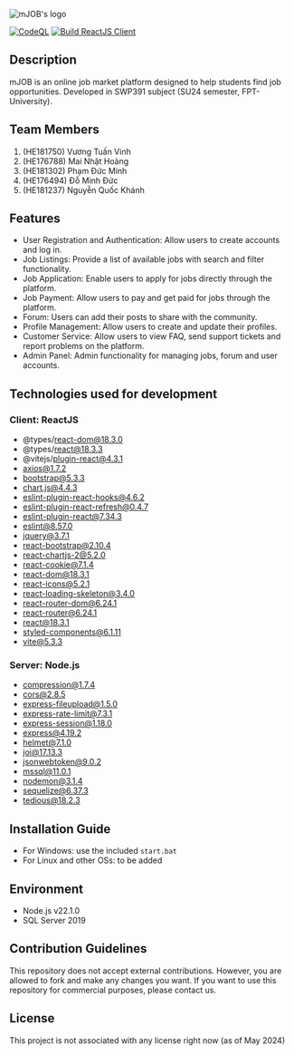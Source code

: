 ![mJOB's logo](https://github.com/VinhVTHE181750/mJOB/main)

[![CodeQL](https://github.com/VinhVTHE181750/mJOB/actions/workflows/github-code-scanning/codeql/badge.svg)](https://github.com/VinhVTHE181750/mJOB/actions/workflows/github-code-scanning/codeql)
[![Build ReactJS Client](https://github.com/VinhVTHE181750/mJOB/actions/workflows/BuildReactJS.yml/badge.svg)](https://github.com/VinhVTHE181750/mJOB/actions/workflows/BuildReactJS.yml)

## Description
mJOB is an online job market platform designed to help students find job opportunities.
Developed in SWP391 subject (SU24 semester, FPT-University).

## Team Members
1. (HE181750) Vương Tuấn Vinh
2. (HE176788) Mai Nhật Hoàng
3. (HE181302) Phạm Đức Minh
4. (HE176494) Đỗ Minh Đức
5. (HE181237) Nguyễn Quốc Khánh

## Features
- User Registration and Authentication: Allow users to create accounts and log in.
- Job Listings: Provide a list of available jobs with search and filter functionality.
- Job Application: Enable users to apply for jobs directly through the platform.
- Job Payment: Allow users to pay and get paid for jobs through the platform.
- Forum: Users can add their posts to share with the community.
- Profile Management: Allow users to create and update their profiles.
- Customer Service: Allow users to view FAQ, send support tickets and report problems on the platform.
- Admin Panel: Admin functionality for managing jobs, forum and user accounts.

## Technologies used for development
### Client: ReactJS
- @types/react-dom@18.3.0
- @types/react@18.3.3
- @vitejs/plugin-react@4.3.1
- axios@1.7.2
- bootstrap@5.3.3
- chart.js@4.4.3
- eslint-plugin-react-hooks@4.6.2
- eslint-plugin-react-refresh@0.4.7
- eslint-plugin-react@7.34.3
- eslint@8.57.0
- jquery@3.7.1
- react-bootstrap@2.10.4
- react-chartjs-2@5.2.0
- react-cookie@7.1.4
- react-dom@18.3.1
- react-icons@5.2.1
- react-loading-skeleton@3.4.0
- react-router-dom@6.24.1
- react-router@6.24.1
- react@18.3.1
- styled-components@6.1.11
- vite@5.3.3

### Server: Node.js
- compression@1.7.4
- cors@2.8.5
- express-fileupload@1.5.0
- express-rate-limit@7.3.1
- express-session@1.18.0
- express@4.19.2
- helmet@7.1.0
- joi@17.13.3
- jsonwebtoken@9.0.2
- mssql@11.0.1
- nodemon@3.1.4
- sequelize@6.37.3
- tedious@18.2.3

## Installation Guide
- For Windows: use the included `start.bat`
- For Linux and other OSs: to be added

## Environment
- Node.js v22.1.0
- SQL Server 2019

## Contribution Guidelines
This repository does not accept external contributions.
However, you are allowed to fork and make any changes you want.
If you want to use this repository for commercial purposes, please contact us.

## License
This project is not associated with any license right now (as of May 2024)
